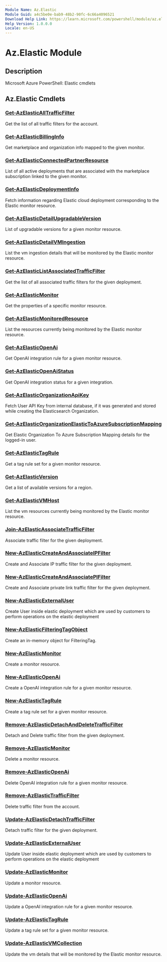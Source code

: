 ```yaml
---
Module Name: Az.Elastic
Module Guid: a4c5be0e-bab9-48b2-90fc-6c66a4096521
Download Help Link: https://learn.microsoft.com/powershell/module/az.elastic
Help Version: 1.0.0.0
Locale: en-US
---
```


# Az.Elastic Module
## Description
Microsoft Azure PowerShell: Elastic cmdlets

## Az.Elastic Cmdlets
### [Get-AzElasticAllTrafficFilter](Get-AzElasticAllTrafficFilter.md)
Get the list of all traffic filters for the account.

### [Get-AzElasticBillingInfo](Get-AzElasticBillingInfo.md)
Get marketplace and organization info mapped to the given monitor.

### [Get-AzElasticConnectedPartnerResource](Get-AzElasticConnectedPartnerResource.md)
List of all active deployments that are associated with the marketplace subscription linked to the given monitor.

### [Get-AzElasticDeploymentInfo](Get-AzElasticDeploymentInfo.md)
Fetch information regarding Elastic cloud deployment corresponding to the Elastic monitor resource.

### [Get-AzElasticDetailUpgradableVersion](Get-AzElasticDetailUpgradableVersion.md)
List of upgradable versions for a given monitor resource.

### [Get-AzElasticDetailVMIngestion](Get-AzElasticDetailVMIngestion.md)
List the vm ingestion details that will be monitored by the Elastic monitor resource.

### [Get-AzElasticListAssociatedTrafficFilter](Get-AzElasticListAssociatedTrafficFilter.md)
Get the list of all associated traffic filters for the given deployment.

### [Get-AzElasticMonitor](Get-AzElasticMonitor.md)
Get the properties of a specific monitor resource.

### [Get-AzElasticMonitoredResource](Get-AzElasticMonitoredResource.md)
List the resources currently being monitored by the Elastic monitor resource.

### [Get-AzElasticOpenAi](Get-AzElasticOpenAi.md)
Get OpenAI integration rule for a given monitor resource.

### [Get-AzElasticOpenAiStatus](Get-AzElasticOpenAiStatus.md)
Get OpenAI integration status for a given integration.

### [Get-AzElasticOrganizationApiKey](Get-AzElasticOrganizationApiKey.md)
Fetch User API Key from internal database, if it was generated and stored while creating the Elasticsearch Organization.

### [Get-AzElasticOrganizationElasticToAzureSubscriptionMapping](Get-AzElasticOrganizationElasticToAzureSubscriptionMapping.md)
Get Elastic Organization To Azure Subscription Mapping details for the logged-in user.

### [Get-AzElasticTagRule](Get-AzElasticTagRule.md)
Get a tag rule set for a given monitor resource.

### [Get-AzElasticVersion](Get-AzElasticVersion.md)
Get a list of available versions for a region.

### [Get-AzElasticVMHost](Get-AzElasticVMHost.md)
List the vm resources currently being monitored by the Elastic monitor resource.

### [Join-AzElasticAssociateTrafficFilter](Join-AzElasticAssociateTrafficFilter.md)
Associate traffic filter for the given deployment.

### [New-AzElasticCreateAndAssociateIPFilter](New-AzElasticCreateAndAssociateIPFilter.md)
Create and Associate IP traffic filter for the given deployment.

### [New-AzElasticCreateAndAssociatePlFilter](New-AzElasticCreateAndAssociatePlFilter.md)
Create and Associate private link traffic filter for the given deployment.

### [New-AzElasticExternalUser](New-AzElasticExternalUser.md)
Create User inside elastic deployment which are used by customers to perform operations on the elastic deployment

### [New-AzElasticFilteringTagObject](New-AzElasticFilteringTagObject.md)
Create an in-memory object for FilteringTag.

### [New-AzElasticMonitor](New-AzElasticMonitor.md)
Create a monitor resource.

### [New-AzElasticOpenAi](New-AzElasticOpenAi.md)
Create a OpenAI integration rule for a given monitor resource.

### [New-AzElasticTagRule](New-AzElasticTagRule.md)
Create a tag rule set for a given monitor resource.

### [Remove-AzElasticDetachAndDeleteTrafficFilter](Remove-AzElasticDetachAndDeleteTrafficFilter.md)
Detach and Delete traffic filter from the given deployment.

### [Remove-AzElasticMonitor](Remove-AzElasticMonitor.md)
Delete a monitor resource.

### [Remove-AzElasticOpenAi](Remove-AzElasticOpenAi.md)
Delete OpenAI integration rule for a given monitor resource.

### [Remove-AzElasticTrafficFilter](Remove-AzElasticTrafficFilter.md)
Delete traffic filter from the account.

### [Update-AzElasticDetachTrafficFilter](Update-AzElasticDetachTrafficFilter.md)
Detach traffic filter for the given deployment.

### [Update-AzElasticExternalUser](Update-AzElasticExternalUser.md)
Update User inside elastic deployment which are used by customers to perform operations on the elastic deployment

### [Update-AzElasticMonitor](Update-AzElasticMonitor.md)
Update a monitor resource.

### [Update-AzElasticOpenAi](Update-AzElasticOpenAi.md)
Update a OpenAI integration rule for a given monitor resource.

### [Update-AzElasticTagRule](Update-AzElasticTagRule.md)
Update a tag rule set for a given monitor resource.

### [Update-AzElasticVMCollection](Update-AzElasticVMCollection.md)
Update the vm details that will be monitored by the Elastic monitor resource.


